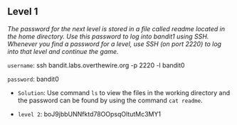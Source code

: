 ## Level 1

*The password for the next level is stored in a file called readme located in the home directory. Use this password to log into bandit1 using SSH. Whenever you find a password for a level, use SSH (on port 2220) to log into that level and continue the game.*

`username`: ssh bandit.labs.overthewire.org -p 2220 -l bandit0

`password`: bandit0

- `Solution`: Use command `ls` to view the files in the working directory and the password can be found by using the command `cat readme`. 

- `level 2`: boJ9jbbUNNfktd78OOpsqOltutMc3MY1